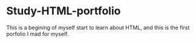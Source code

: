 # Study-HTML-portfolio
This is a begining of myself start to learn about HTML, and this is the first porfolio I mad for myself.
